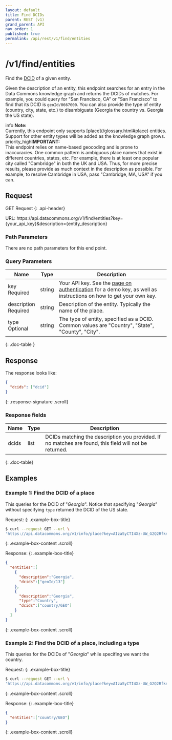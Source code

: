 ```yaml
---
layout: default
title: Find DCIDs
parent: REST (v1)
grand_parent: API
nav_order: 1
published: true
permalink: /api/rest/v1/find/entities
---
```


# /v1/find/entities

Find the [DCID](/glossary.html#dcid) of a given entity.

Given the description of an entity, this endpoint searches for an entry in the Data Commons knowledge graph and returns the DCIDs of matches. For example, you could query for "San Francisco, CA" or "San Francisco" to find that its DCID is `geoId/0667000`. You can also provide the type of entity (country, city, state, etc.) to disambiguate (Georgia the country vs. Georgia the US state).

<div markdown="span" class="alert alert-info" role="alert">
   <span class="material-icons md-16">info </span><b>Note:</b><br />
   Currently, this endpoint only supports [place](/glossary.html#place) entities. Support for other entity types will be added as the knowledge graph grows.
</div>

<div markdown="span" class="alert alert-danger" role="alert">
   <span class="material-icons exclamation-icon">priority_high</span><b>IMPORTANT:</b><br />
   This endpoint relies on name-based geocoding and is prone to inaccuracies. One common pattern is ambiguous place names that exist in different countries, states, etc. For example, there is at least one popular city called "Cambridge" in both the UK and USA. Thus, for more precise results, please provide as much context in the description as possible. For example, to resolve Cambridge in USA, pass "Cambridge, MA, USA" if you can.
</div>

## Request

GET Request
{: .api-header}

<div class="api-signature">
URL:
https://api.datacommons.org/v1/find/entities?key={your_api_key}&description={entity_description}
</div>
<script src="/assets/js/syntax_highlighting.js"></script>

### Path Parameters

There are no path parameters for this end point.

### Query Parameters

| Name                                                     | Type   | Description                                                                                                                                                     |
| -------------------------------------------------------- | ------ | --------------------------------------------------------------------------------------------------------------------------------------------------------------- |
| key <br /> <required-tag>Required</required-tag>         | string | Your API key. See the [page on authentication](/api/rest/v1/getting_started#authentication) for a demo key, as well as instructions on how to get your own key. |
| description <br /> <required-tag>Required</required-tag> | string | Description of the entity. Typically the name of the place.                                                                                                                                         |
| type <br /> <optional-tag>Optional</optional-tag>        | string | The type of entity, specified as a DCID. Common values are "Country", "State", "County", "City".                                                                         |
{: .doc-table }

## Response

The response looks like:

```json
{
  "dcids": ["dcid"]
}
```
{: .response-signature .scroll}

### Response fields

| Name        | Type   | Description                                                                                            |
| ----------- | ------ | ------------------------------------------------------------------------------------------------------ |
| dcids       | list   | DCIDs matching the description you provided. If no matches are found, this field will not be returned. |
{: .doc-table}

## Examples

### Example 1: Find the DCID of a place

This queries for the DCID of "_Georgia_". Notice that specifying "_Georgia_" without specifying `type` returned the DCID of the US state.

Request:
{: .example-box-title}

```bash
$ curl --request GET --url \
'https://api.datacommons.org/v1/info/place?key=AIzaSyCTI4Xz-UW_G2Q2RfknhcfdAnTHq5X5XuI&description=Georgia'
```
{: .example-box-content .scroll}

Response:
{: .example-box-title}

```json
{
  "entities":[
    {
      "description":"Georgia",
      "dcids":["geoId/13"]
    },
    {
      "description":"Georgia",
      "type":"Country",
      "dcids":["country/GEO"]
    }
  ]
}

```
{: .example-box-content .scroll}

### Example 2: Find the DCID of a place, including a type

This queries for the DCIDs of "_Georgia_" while specifing we want the country.

Request:
{: .example-box-title}

```bash
$ curl --request GET --url \
'https://api.datacommons.org/v1/info/place?key=AIzaSyCTI4Xz-UW_G2Q2RfknhcfdAnTHq5X5XuI&type=Country&description=Georgia'
```
{: .example-box-content .scroll}

Response:
{: .example-box-title}

```json
{
  "entities":["country/GEO"]
}
```
{: .example-box-content .scroll}
